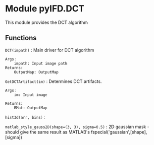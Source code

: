 Module pyIFD.DCT
================
This module provides the DCT algorithm

Functions
---------

    
`DCT(impath)`
:   Main driver for DCT algorithm
    
    Args:
        impath: Input image path
    Returns:
        OutputMap: OutputMap

    
`GetDCTArtifact(im)`
:   Determines DCT artifacts.
    
    Args:
        im: Input image
    
    Returns:
        BMat: OutputMap

    
`hist3d(arr, bins)`
:   

    
`matlab_style_gauss2D(shape=(3, 3), sigma=0.5)`
:   2D gaussian mask - should give the same result as MATLAB's
    fspecial('gaussian',[shape],[sigma])